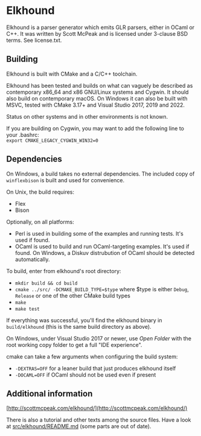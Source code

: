 Elkhound
========

Elkhound is a parser generator which emits GLR parsers, either in
OCaml or C++. It was written by Scott McPeak and is licensed under
3-clause BSD terms. See license.txt.

Building
--------

Elkhound is built with CMake and a C/C++ toolchain.

Elkhound has been tested and builds on what can vaguely be described
as contemporary x86_64 and x86 GNU/Linux systems and Cygwin. It should
also build on contemporary macOS. On Windows it can also be built with
MSVC, tested with CMake 3.17+ and Visual Studio 2017, 2019 and 2022.

Status on other systems and in other environments is not known.

If you are building on Cygwin, you may want to add the following line
to your .bashrc:\
`export CMAKE_LEGACY_CYGWIN_WIN32=0`

## Dependencies

On Windows, a build takes no external dependencies. The included copy of `winflexbison` is built and used for convenience.

On Unix, the build requires:

- Flex
- Bison

Optionally, on all platforms:

- Perl is used in building some of the examples and running tests. It's used if found.
- OCaml is used to build and run OCaml-targeting examples. It's used if found.
  On Windows, a Diskuv distrubution of OCaml should be detected automatically.

To build, enter from elkhound's root directory:
- `mkdir build && cd build`
- `cmake ../src/ -DCMAKE_BUILD_TYPE=$type` where $type is either
  `Debug`, `Release` or one of the other CMake build types
- `make`
- `make test`

If everything was successful, you'll find the elkhound binary in
`build/elkhound` (this is the same build directory as above).

On Windows, under Visual Studio 2017 or newer, use *Open Folder* with the root
working copy folder to get a full "IDE experience".

cmake can take a few arguments when configuring the build system:
- `-DEXTRAS=OFF` for a leaner build that just produces elkhound itself
- `-DOCAML=OFF` if OCaml should not be used even if present

Additional information
----------------------

[http://scottmcpeak.com/elkhound/](http://scottmcpeak.com/elkhound/)

There is also a tutorial and other texts among the source files. Have
a look at [src/elkhound/README.md](src/elkhound/README.md) (some parts are out of date).
